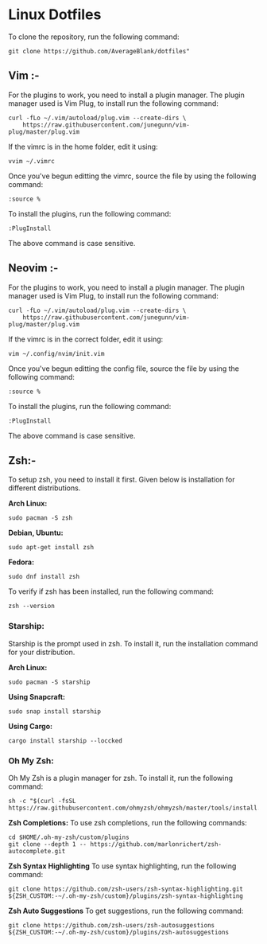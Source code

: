 # Linux Dotfiles

To clone the repository, run the following command:

```
git clone https://github.com/AverageBlank/dotfiles"
```

## Vim :-

For the plugins to work, you need to install a plugin manager. The plugin manager used is Vim Plug, to install run the following command:

```
curl -fLo ~/.vim/autoload/plug.vim --create-dirs \
    https://raw.githubusercontent.com/junegunn/vim-plug/master/plug.vim
```

If the vimrc is in the home folder, edit it using:

```
vvim ~/.vimrc
```

Once you've begun editting the vimrc, source the file by using the following command:

```
:source %
```

To install the plugins, run the following command:

```
:PlugInstall
```

The above command is case sensitive.

## Neovim :-

For the plugins to work, you need to install a plugin manager. The plugin manager used is Vim Plug, to install run the following command:

```
curl -fLo ~/.vim/autoload/plug.vim --create-dirs \
    https://raw.githubusercontent.com/junegunn/vim-plug/master/plug.vim
```

If the vimrc is in the correct folder, edit it using:

```
vim ~/.config/nvim/init.vim
```

Once you've begun editting the config file, source the file by using the following command:

```
:source %
```

To install the plugins, run the following command:

```
:PlugInstall
```

The above command is case sensitive.

## Zsh:-

To setup zsh, you need to install it first. Given below is installation for different distributions.

<b>Arch Linux:</b>

```
sudo pacman -S zsh
```

<b>Debian, Ubuntu:</b>

```
sudo apt-get install zsh
```

<b>Fedora:</b>

```
sudo dnf install zsh
```

To verify if zsh has been installed, run the following command:

```
zsh --version
```

### Starship:

Starship is the prompt used in zsh.
To install it, run the installation command for your distribution.

<b>Arch Linux:</b>

```
sudo pacman -S starship
```

<b>Using Snapcraft:</b>

```
sudo snap install starship
```

<b>Using Cargo:</b>

```
cargo install starship --loccked
```

### Oh My Zsh:

Oh My Zsh is a plugin manager for zsh.
To install it, run the following command:

```
sh -c "$(curl -fsSL https://raw.githubusercontent.com/ohmyzsh/ohmyzsh/master/tools/install.sh)"
```

<b>Zsh Completions:</b>
To use zsh completions, run the following commands:

```
cd $HOME/.oh-my-zsh/custom/plugins
git clone --depth 1 -- https://github.com/marlonrichert/zsh-autocomplete.git
```

<b>Zsh Syntax Highlighting</b>
To use syntax highlighting, run the following command:

```
git clone https://github.com/zsh-users/zsh-syntax-highlighting.git ${ZSH_CUSTOM:-~/.oh-my-zsh/custom}/plugins/zsh-syntax-highlighting
```

<b>Zsh Auto Suggestions</b>
To get suggestions, run the following command:

```
git clone https://github.com/zsh-users/zsh-autosuggestions ${ZSH_CUSTOM:-~/.oh-my-zsh/custom}/plugins/zsh-autosuggestions
```
